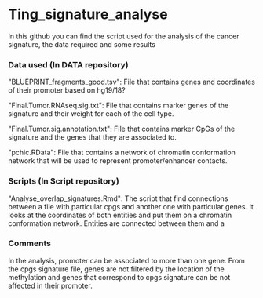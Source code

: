# Ting_signature_analyse

In this github you can find the script used for the analysis of the cancer signature, the data required and some results

### Data used (In DATA repository)

"BLUEPRINT_fragments_good.tsv": File that contains genes and coordinates of their promoter based on hg19/18?

"Final.Tumor.RNAseq.sig.txt": File that contains marker genes of the signature and their weight for each of the cell type.

"Final.Tumor.sig.annotation.txt": File that contains marker CpGs of the signature and the genes that they are associated to.

"pchic.RData": File that contains a network of chromatin conformation network that will be used to represent promoter/enhancer contacts.

### Scripts (In Script repository)

"Analyse_overlap_signatures.Rmd": The script that find connections between a file with particular cpgs and another one with particular genes. It looks at the coordinates of both entities and put them on a chromatin conformation network. Entities are connected between them and a






### Comments

In the analysis, promoter can be associated to more than one gene. From the cpgs signature file, genes are not filtered by the location of the methylation and genes that correspond to cpgs signature can be not affected in their promoter.
